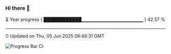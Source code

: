### Hi there 👋

⏳ Year progress { ████████████▁▁▁▁▁▁▁▁▁▁▁▁▁▁▁▁▁▁ } 42.57 %

---

⏰ Updated on Thu, 05 Jun 2025 08:48:31 GMT

![Progress Bar CI](https://github.com/IshwaranRudhara/GIT-ACTION/workflows/Progress%20Bar%20CI/badge.svg)
